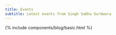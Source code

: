 ```yaml
---
title: Events
subtitle: Latest events from Singh Sabha Gurdwara
---
```


 {% include components/blog/basic.html %}  



